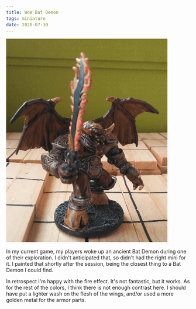 ```yaml
---
title: WoW Bat Demon
tags: miniature
date: 2020-07-30
---
```


![image-20200730014008771](image-20200730014008771.png)

In my current game, my players woke up an ancient Bat Demon during one of their exploration. I didn't anticipated that, so didn't had the right mini for it. I painted that shortly after the session, being the closest thing to a Bat Demon I could find.

In retrospect I'm happy with the fire effect. It's not fantastic, but it works. As for the rest of the colors, I think there is not enough contrast here. I should have put a lighter wash on the flesh of the wings, and/or used a more golden metal for the armor parts.
